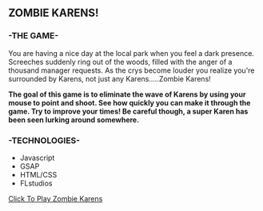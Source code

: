 <br>
<br>
<br>
<h2>ZOMBIE KARENS!</h2>

<h3>-THE GAME-</h3>
<p>You are having a nice day at the local park when you feel a dark presence. Screeches suddenly ring out of the woods, filled with the anger
of a thousand manager requests. As the crys become louder you realize you're surrounded by Karens, not just any Karens.....Zombie Karens!</p>

<b>The goal of this game is to eliminate the wave of Karens by using your mouse to point and shoot. See how quickly you can make it through the game. Try to improve your times! Be careful though, a super Karen has been seen lurking around somewhere.</b>

<h3>-TECHNOLOGIES-</h3>
<ul>
<li>Javascript</li>
<li>GSAP</li>
<li>HTML/CSS</li>
<li>FLstudios</li>
</ul>

<a href="zomKar">Click To Play Zombie Karens</a>
